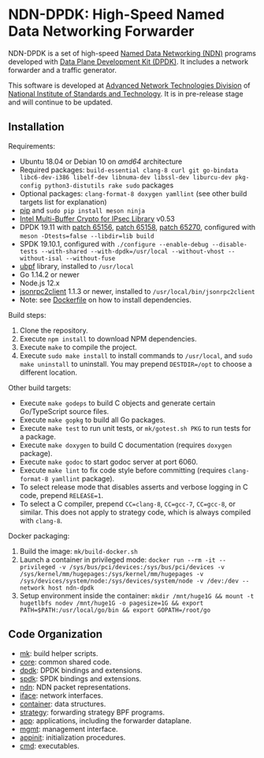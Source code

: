 # NDN-DPDK: High-Speed Named Data Networking Forwarder

NDN-DPDK is a set of high-speed [Named Data Networking (NDN)](https://named-data.net/) programs developed with [Data Plane Development Kit (DPDK)](https://www.dpdk.org/). It includes a network forwarder and a traffic generator.

This software is developed at [Advanced Network Technologies Division](https://www.nist.gov/itl/antd) of [National Institute of Standards and Technology](https://www.nist.gov/). It is in pre-release stage and will continue to be updated.

## Installation

Requirements:

* Ubuntu 18.04 or Debian 10 on *amd64* architecture
* Required packages: `build-essential clang-8 curl git go-bindata libc6-dev-i386 libelf-dev libnuma-dev libssl-dev liburcu-dev pkg-config python3-distutils rake sudo` packages
* Optional packages: `clang-format-8 doxygen yamllint`
  (see other build targets list for explanation)
* [pip](https://pip.pypa.io/en/stable/installing/) and `sudo pip install meson ninja`
* [Intel Multi-Buffer Crypto for IPsec Library](https://github.com/intel/intel-ipsec-mb) v0.53
* DPDK 19.11 with [patch 65156](https://patches.dpdk.org/patch/65156/), [patch 65158](https://patches.dpdk.org/patch/65158/), [patch 65270](https://patches.dpdk.org/patch/65270/), configured with `meson -Dtests=false --libdir=lib build`
* SPDK 19.10.1, configured with `./configure --enable-debug --disable-tests --with-shared --with-dpdk=/usr/local --without-vhost --without-isal --without-fuse`
* [ubpf](https://github.com/iovisor/ubpf/tree/4cbf7998e6f72f3f4d0b30cf30cb508428eb421f/vm) library, installed to `/usr/local`
* Go 1.14.2 or newer
* Node.js 12.x
* [jsonrpc2client](https://github.com/powerman/rpc-codec/releases) 1.1.3 or newer, installed to `/usr/local/bin/jsonrpc2client`
* Note: see [Dockerfile](./Dockerfile) on how to install dependencies.

Build steps:

1. Clone the repository.
2. Execute `npm install` to download NPM dependencies.
3. Execute `make` to compile the project.
4. Execute `sudo make install` to install commands to `/usr/local`, and `sudo make uninstall` to uninstall.
   You may prepend `DESTDIR=/opt` to choose a different location.

Other build targets:

* Execute `make godeps` to build C objects and generate certain Go/TypeScript source files.
* Execute `make gopkg` to build all Go packages.
* Execute `make test` to run unit tests,  or `mk/gotest.sh PKG` to run tests for a package.
* Execute `make doxygen` to build C documentation (requires `doxygen` package).
* Execute `make godoc` to start godoc server at port 6060.
* Execute `make lint` to fix code style before committing (requires `clang-format-8 yamllint` package).
* To select release mode that disables asserts and verbose logging in C code, prepend `RELEASE=1`.
* To select a C compiler, prepend `CC=clang-8`, `CC=gcc-7`, `CC=gcc-8`, or similar.
  This does not apply to strategy code, which is always compiled with `clang-8`.

Docker packaging:

1. Build the image: `mk/build-docker.sh`
2. Launch a container in privileged mode: `docker run --rm -it --privileged -v /sys/bus/pci/devices:/sys/bus/pci/devices -v /sys/kernel/mm/hugepages:/sys/kernel/mm/hugepages -v /sys/devices/system/node:/sys/devices/system/node -v /dev:/dev --network host ndn-dpdk`
3. Setup environment inside the container: `mkdir /mnt/huge1G && mount -t hugetlbfs nodev /mnt/huge1G -o pagesize=1G && export PATH=$PATH:/usr/local/go/bin && export GOPATH=/root/go`

## Code Organization

* [mk](mk/): build helper scripts.
* [core](core/): common shared code.
* [dpdk](dpdk/): DPDK bindings and extensions.
* [spdk](spdk/): SPDK bindings and extensions.
* [ndn](ndn/): NDN packet representations.
* [iface](iface/): network interfaces.
* [container](container/): data structures.
* [strategy](strategy/): forwarding strategy BPF programs.
* [app](app/): applications, including the forwarder dataplane.
* [mgmt](mgmt/): management interface.
* [appinit](appinit/): initialization procedures.
* [cmd](cmd/): executables.

